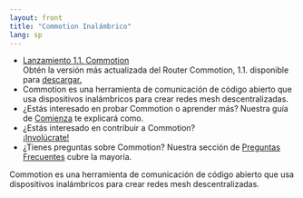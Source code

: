 ```yaml
---
layout: front
title: "Commotion Inalámbrico"
lang: sp
---
```


<div id="slideshow">
  <div id="banner-slide" class="slideshow-inner">
    <ul class="bjqs">
      <li><a href="/blog/2014/10/15/commotion-router-v1.1-final-release-notes">Lanzamiento 1.1. Commotion</a><br />
        Obtén la versión más actualizada del Router Commotion, 1.1. disponible para <a href="/download/routers">descargar.</a></li>
      <li>Commotion es una herramienta de comunicación de código abierto que usa dispositivos inalámbricos para crear redes mesh descentralizadas.</li>
      <li>¿Estás interesado en probar Commotion o aprender más?  Nuestra guía de <a href="/docs/get-started">Comienza</a> te explicará como.</li>
      <li>¿Estás interesado en contribuir a Commotion?<br /><a href="/docs/get-involved">¡Involúcrate!</a></li>
      <li>¿Tienes preguntas sobre Commotion? Nuestra sección de <a href="/about/faq">Preguntas Frecuentes</a> cubre la mayoría.</li>
    </ul>
  </div>
  <noscript>
    <div id="banner-slide" class="slideshow-inner">
      <div class="noscript">Commotion es una herramienta de comunicación de código abierto que usa dispositivos inalámbricos para crear redes mesh descentralizadas.</div>
    </div>
  </noscript>
</div>      

